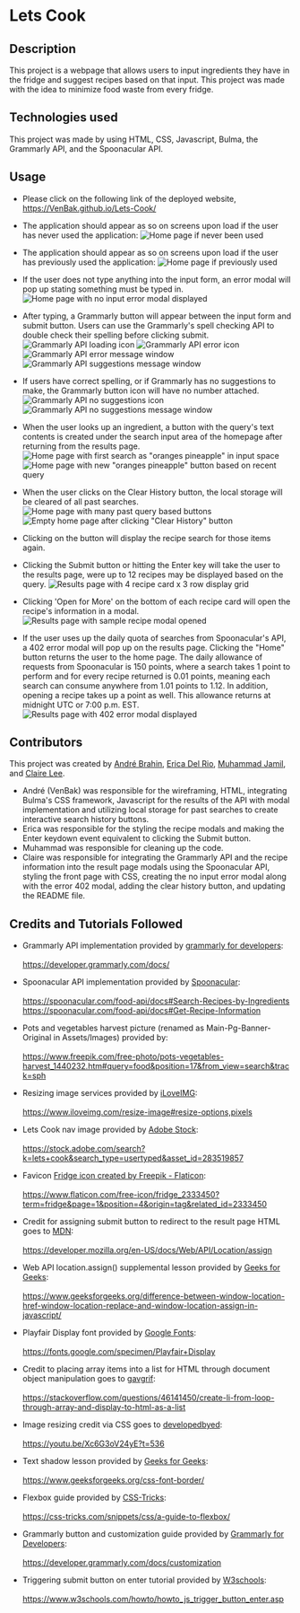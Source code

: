 # Lets Cook

## Description

This project is a webpage that allows users to input ingredients they have in the fridge and suggest recipes based on that input. This project was made with the idea to minimize food waste from every fridge.

## Technologies used

This project was made by using HTML, CSS, Javascript, Bulma, the Grammarly API, and the Spoonacular API.

## Usage

* Please click on the following link of the deployed website, https://VenBak.github.io/Lets-Cook/

* The application should appear as so on screens upon load if the user has never used the application:
![Home page if never been used](./Assets/Images/Usage-Screenshots/Home-Page-Clean.PNG)

* The application should appear as so on screens upon load if the user has previously used the application:
![Home page if previously used](./Assets/Images/Usage-Screenshots/Home-Page-Used.PNG) 

* If the user does not type anything into the input form, an error modal will pop up stating something must be typed in.
![Home page with no input error modal displayed](./Assets/Images/Usage-Screenshots/Home-Page-No-Input.PNG)

* After typing, a Grammarly button will appear between the input form and submit button. Users can use the Grammarly's spell checking API to double check their spelling before clicking submit.
![Grammarly API loading icon](./Assets/Images/Usage-Screenshots/Home-Page-Grammarly-Loading.PNG)
![Grammarly API error icon](./Assets/Images/Usage-Screenshots/Home-Page-Grammarly-Error-Icon.PNG)
![Grammarly API error message window](./Assets/Images/Usage-Screenshots/Home-Page-Grammarly-Error-Message.PNG)
![Grammarly API suggestions message window](./Assets/Images/Usage-Screenshots/Home-Page-Grammarly-Error-Suggestion.PNG)

* If users have correct spelling, or if Grammarly has no suggestions to make, the Grammarly button icon will have no number attached.
![Grammarly API no suggestions icon](./Assets/Images/Usage-Screenshots/Home-Page-Grammarly-No-Errors-Icon.PNG)
![Grammarly API no suggestions message window](./Assets/Images/Usage-Screenshots/Home-Page-Grammarly-No-Errors-Message.PNG)

* When the user looks up an ingredient, a button with the query's text contents is created under the search input area of the homepage after returning from the results page.
![Home page with first search as "oranges pineapple" in input space](./Assets/Images/Usage-Screenshots/Home-Page-First-Query-1.PNG)
![Home page with new "oranges pineapple" button based on recent query ](./Assets/Images/Usage-Screenshots/Home-Page-First-Query-2.PNG) 

* When the user clicks on the Clear History button, the local storage will be cleared of all past searches.
![Home page with many past query based buttons](./Assets/Images/Usage-Screenshots/Home-Page-Clear-History-1.PNG)
![Empty home page after clicking "Clear History" button](./Assets/Images/Usage-Screenshots/Home-Page-Clean.PNG) 

* Clicking on the button will display the recipe search for those items again.

* Clicking the Submit button or hitting the Enter key will take the user to the results page, were up to 12 recipes may be displayed based on the query.
![Results page with 4 recipe card x 3 row display grid](./Assets/Images/Usage-Screenshots/Results-Page-Oranges-Pineapple.PNG)

* Clicking 'Open for More' on the bottom of each recipe card will open the recipe's information in a modal.
![Results page with sample recipe modal opened](./Assets/Images/Usage-Screenshots/Results-Page-Oranges-Pineapple-Recipe-Modal.PNG)

* If the user uses up the daily quota of searches from Spoonacular's API, a 402 error modal will pop up on the results page. Clicking the "Home" button returns the user to the home page. The daily allowance of requests from Spoonacular is 150 points, where a search takes 1 point to perform and for every recipe returned is 0.01 points, meaning each search can consume anywhere from 1.01 points to 1.12. In addition, opening a recipe takes up a point as well. This allowance returns at midnight UTC or 7:00 p.m. EST.
![Results page with 402 error modal displayed](./Assets/Images/Usage-Screenshots/Results-Page-402-Error-Modal.PNG)

## Contributors

This project was created by [André Brahin](https://github.com/VenBak), [Erica Del Rio](https://github.com/irecatyl), [Muhammad Jamil](https://github.com/Muhammadjamil720), and [Claire Lee](https://github.com/leeclaire156).


* André (VenBak) was responsible for the wireframing, HTML, integrating Bulma's CSS framework, Javascript for the results of the API with modal implementation and utilizing local storage for past searches to create interactive search history buttons. 
* Erica was responsible for the styling the recipe modals and making the Enter keydown event equivalent to clicking the Submit button.
* Muhammad was responsible for cleaning up the code.
* Claire was responsible for integrating the Grammarly API and the recipe information into the result page modals using the Spoonacular API, styling the front page with CSS, creating the no input error modal along with the error 402 modal, adding the clear history button, and updating the README file.

## Credits and Tutorials Followed

* Grammarly API implementation provided by [grammarly for developers](https://developer.grammarly.com/):<br></br> 
https://developer.grammarly.com/docs/

* Spoonacular API implementation provided by [Spoonacular](https://spoonacular.com/food-api):<br></br> 
https://spoonacular.com/food-api/docs#Search-Recipes-by-Ingredients
https://spoonacular.com/food-api/docs#Get-Recipe-Information 

* Pots and vegetables harvest picture (renamed as Main-Pg-Banner-Original in Assets/Images) provided by:<br></br>
https://www.freepik.com/free-photo/pots-vegetables-harvest_1440232.htm#query=food&position=17&from_view=search&track=sph

* Resizing image services provided by [iLoveIMG](https://www.iloveimg.com/):<br></br> 
https://www.iloveimg.com/resize-image#resize-options,pixels

* Lets Cook nav image provided by [Adobe Stock](https://stock.adobe.com/):<br></br>
https://stock.adobe.com/search?k=lets+cook&search_type=usertyped&asset_id=283519857

* Favicon <a href="https://www.flaticon.com/free-icons/fridge" title="fridge icons">Fridge icon created by Freepik - Flaticon</a>:<br></br>
https://www.flaticon.com/free-icon/fridge_2333450?term=fridge&page=1&position=4&origin=tag&related_id=2333450

* Credit for assigning submit button to redirect to the result page HTML goes to [MDN](https://developer.mozilla.org/en-US/):<br></br>
https://developer.mozilla.org/en-US/docs/Web/API/Location/assign

* Web API location.assign() supplemental lesson provided by [Geeks for Geeks](https://www.geeksforgeeks.org/):<br></br>
https://www.geeksforgeeks.org/difference-between-window-location-href-window-location-replace-and-window-location-assign-in-javascript/

* Playfair Display font provided by [Google Fonts](https://fonts.google.com/):<br></br>
https://fonts.google.com/specimen/Playfair+Display

* Credit to placing array items into a list for HTML through document object manipulation goes to [gavgrif](https://stackoverflow.com/users/5867572/gavgrif):<br></br>
https://stackoverflow.com/questions/46141450/create-li-from-loop-through-array-and-display-to-html-as-a-list

* Image resizing credit via CSS goes to [developedbyed](https://www.youtube.com/@developedbyed):<br></br>
https://youtu.be/Xc6G3oV24yE?t=536

* Text shadow lesson provided by [Geeks for Geeks](https://www.geeksforgeeks.org/):<br></br> 
https://www.geeksforgeeks.org/css-font-border/

* Flexbox guide provided by [CSS-Tricks](https://css-tricks.com/):<br></br> 
https://css-tricks.com/snippets/css/a-guide-to-flexbox/

* Grammarly button and customization guide provided by [Grammarly for Developers](https://developer.grammarly.com/):<br></br>
https://developer.grammarly.com/docs/customization

* Triggering submit button on enter tutorial provided by [W3schools](https://www.w3schools.com/default.asp):<br></br>
https://www.w3schools.com/howto/howto_js_trigger_button_enter.asp
